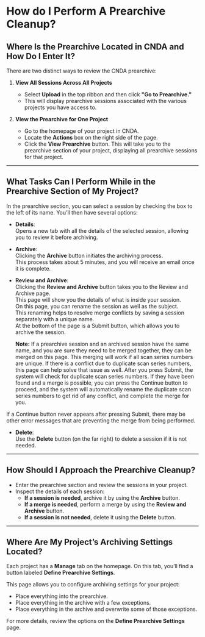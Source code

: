 # How do I Perform A Prearchive Cleanup?

## Where Is the Prearchive Located in CNDA and How Do I Enter It?

There are two distinct ways to review the CNDA prearchive:

1. **View All Sessions Across All Projects**  
   - Select **Upload** in the top ribbon and then click **"Go to Prearchive."**
   - This will display prearchive sessions associated with the various projects you have access to.

2. **View the Prearchive for One Project**  
   - Go to the homepage of your project in CNDA.  
   - Locate the **Actions** box on the right side of the page.  
   - Click the **View Prearchive** button. This will take you to the prearchive section of your project, displaying all prearchive sessions for that project.

---

## What Tasks Can I Perform While in the Prearchive Section of My Project?

In the prearchive section, you can select a session by checking the box to the left of its name. You’ll then have several options:

- **Details**:  
  Opens a new tab with all the details of the selected session, allowing you to review it before archiving.

- **Archive**:  
  Clicking the **Archive** button initiates the archiving process.  
  This process takes about 5 minutes, and you will receive an email once it is complete.

- **Review and Archive**:  
  Clicking the **Review and Archive** button takes you to the Review and Archive page.  
  This page will show you the details of what is inside your session.  
  On this page, you can rename the session as well as the subject.  
  This renaming helps to resolve merge conflicts by saving a session separately with a unique name.  
  At the bottom of the page is a Submit button, which allows you to archive the session.  
  
  **Note:** If a prearchive session and an archived session have the same name, and you are sure they need to be merged together, they can be merged on this page. This merging will work if all scan series numbers are unique. If there is a conflict due to duplicate scan series numbers, this page can help solve that issue as well. After you press Submit, the system will check for duplicate scan series numbers. If they have been found and a merge is possible, you can press the Continue button to proceed, and the system will automatically rename the duplicate scan series numbers to get rid of any conflict, and complete the merge for you.  

If a Continue button never appears after pressing Submit, there may be other error messages that are preventing the merge from being performed.  

- **Delete**:  
  Use the **Delete** button (on the far right) to delete a session if it is not needed.

---

## How Should I Approach the Prearchive Cleanup?

- Enter the prearchive section and review the sessions in your project.  
- Inspect the details of each session:  
  - **If a session is needed**, archive it by using the **Archive** button.
  - **If a merge is needed**, perform a merge by using the **Review and Archive** button.  
  - **If a session is not needed**, delete it using the **Delete** button.

---

## Where Are My Project’s Archiving Settings Located?

Each project has a **Manage** tab on the homepage. On this tab, you’ll find a button labeled **Define Prearchive Settings**.  

This page allows you to configure archiving settings for your project:  
- Place everything into the prearchive.  
- Place everything in the archive with a few exceptions.  
- Place everything in the archive and overwrite some of those exceptions.  

For more details, review the options on the **Define Prearchive Settings** page.
